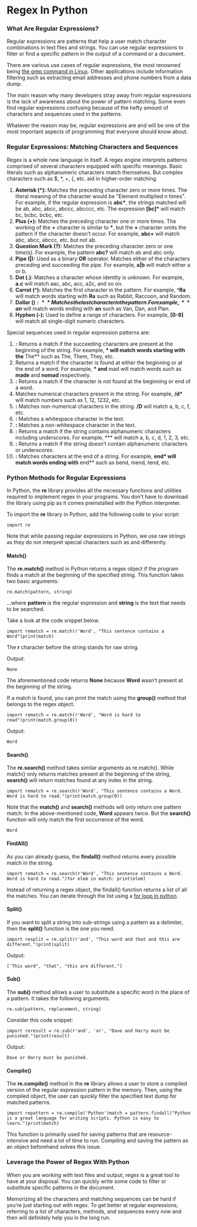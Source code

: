 Regex In Python
===============

### What Are Regular Expressions?

Regular expressions are patterns that help a user match character combinations in text files and strings. You can use regular expressions to filter or find a specific pattern in the output of a command or a document.

There are various use cases of regular expressions, the most renowned being [the grep command in Linux](https://www.makeuseof.com/grep-command-practical-examples/). Other applications include information filtering such as extracting email addresses and phone numbers from a data dump.

The main reason why many developers stray away from regular expressions is the lack of awareness about the power of pattern matching. Some even find regular expressions confusing because of the hefty amount of characters and sequences used in the patterns.

Whatever the reason may be, regular expressions are and will be one of the most important aspects of programming that everyone should know about.

### Regular Expressions: Matching Characters and Sequences

Regex is a whole new language in itself. A regex engine interprets patterns comprised of several characters equipped with specific meanings. Basic literals such as alphanumeric characters match themselves. But complex characters such as $, \*, +, {, etc. aid in higher-order matching.

1.  **Asterisk (\*):** Matches the preceding character zero or more times. The literal meaning of the character would be "Element multiplied n times”. For example, if the regular expression is **abc\***, the strings matched will be ab, abc, abcc, abccc, abcccc, etc. The expression **\[bc\]\*** will match bc, bcbc, bcbc, etc.
2.  **Plus (+):** Matches the preceding character one or more times. The working of the **+** character is similar to **\***, but the **+** character omits the pattern if the character doesn’t occur. For example, **abc+** will match abc, abcc, abccc, etc. but not ab.
3.  **Question Mark (?):** Matches the preceding character zero or one time(s). For example, the pattern **abc?** will match ab and abc only.
4.  **Pipe (|):** Used as a binary **OR** operator. Matches either of the characters preceding and succeeding the pipe. For example, **a|b** will match either a or b.
5.  **Dot (.):** Matches a character whose identity is unknown. For example, **a.c** will match aac, abc, acc, a2c, and so on.
6.  **Carrot (^):** Matches the first character in the pattern. For example, **^Ra** will match words starting with **Ra** such as Rabbit, Raccoon, and Random.
7.  **Dollar (<span class="math inline">) :  \*  \* *Matchesthelastcharacterinthepattern*.*Forexample*,  \*  \* *an*</span>** will match words ending with **an** such as Van, Dan, and Plan.
8.  **Hyphen (-):** Used to define a range of characters. For example, **\[0-9\]** will match all single-digit numeric characters.

Special sequences used in regular expression patterns are:

1.  **:** Returns a match if the succeeding characters are present at the beginning of the string. For example, **\* will match words starting with the** The\*\* such as The, Them, They, etc.
2.  Returns a match if the character is found at either the beginning or at the end of a word. For example, **\* and** mad will match words such as **made** and **nomad** respectively.
3.  **:** Returns a match if the character is not found at the beginning or end of a word.
4.  Matches numerical characters present in the string. For example, **/d\*** will match numbers such as 1, 12, 1232, etc.
5.  **:** Matches non-numerical characters in the string. **/D** will match a, b, c, f, etc.
6.  **:** Matches a whitespace character in the text.
7.  **:** Matches a non-whitespace character in the text.
8.  **:** Returns a match if the string contains alphanumeric characters including underscores. For example, \*\*\* will match a, b, c, d, 1, 2, 3, etc.
9.  **:** Returns a match if the string doesn’t contain alphanumeric characters or underscores.
10. **:** Matches characters at the end of a string. For example, **end\* will match words ending with** end\*\* such as bend, mend, tend, etc.

### Python Methods for Regular Expressions

In Python, the **re** library provides all the necessary functions and utilities required to implement regex in your programs. You don’t have to download the library using pip as it comes preinstalled with the Python interpreter.

To import the **re** library in Python, add the following code to your script:

    import re

Note that while passing regular expressions in Python, we use raw strings as they do not interpret special characters such as and differently.

#### Match()

The **re.match()** method in Python returns a regex object if the program finds a match at the beginning of the specified string. This function takes two basic arguments:

    re.match(pattern, string)

…where **pattern** is the regular expression and **string** is the text that needs to be searched.

Take a look at the code snippet below.

    import rematch = re.match(r'Word', "This sentence contains a Word")print(match)

The **r** character before the string stands for raw string.

Output:

    None

The aforementioned code returns **None** because **Word** wasn’t present at the beginning of the string.

If a match is found, you can print the match using the **group()** method that belongs to the regex object.

    import rematch = re.match(r'Word', "Word is hard to read")print(match.group(0))

Output:

    Word

#### Search()

The **re.search()** method takes similar arguments as re.match(). While match() only returns matches present at the beginning of the string, **search()** will return matches found at any index in the string.

    import rematch = re.search(r'Word', "This sentence contains a Word. Word is hard to read.")print(match.group(0))

Note that the **match()** and **search()** methods will only return one pattern match. In the above-mentioned code, **Word** appears twice. But the **search()** function will only match the first occurrence of the word.

    Word

#### FindAll()

As you can already guess, the **findall()** method returns every possible match in the string.

    import rematch = re.search(r'Word', "This sentence contains a Word. Word is hard to read.")for elem in match: print(elem)

Instead of returning a regex object, the findall() function returns a list of all the matches. You can iterate through the list using a [for loop in python](https://www.makeuseof.com/learn-for-loops-in-python/).

#### Split()

If you want to split a string into sub-strings using a pattern as a delimiter, then the **split()** function is the one you need.

    import resplit = re.split(r'and', "This word and that and this are different.")print(split)

Output:

    ['This word", "that", "this are different."]

#### Sub()

The **sub()** method allows a user to substitute a specific word in the place of a pattern. It takes the following arguments.

    re.sub(pattern, replacement, string)

Consider this code snippet:

    import reresult = re.sub(r'and', 'or', "Dave and Harry must be punished.")print(result)

Output:

    Dave or Harry must be punished.

#### Compile()

The **re.compile()** method in the **re** library allows a user to store a compiled version of the regular expression pattern in the memory. Then, using the compiled object, the user can quickly filter the specified text dump for matched patterns.

    import repattern = re.compile('Python')match = pattern.findall("Python is a great language for writing scripts. Python is easy to learn.")print(match)

This function is primarily used for saving patterns that are resource-intensive and need a lot of time to run. Compiling and saving the pattern as an object beforehand solves this issue.

### Leverage the Power of Regex With Python

When you are working with text files and output, regex is a great tool to have at your disposal. You can quickly write some code to filter or substitute specific patterns in the document.

Memorizing all the characters and matching sequences can be hard if you’re just starting out with regex. To get better at regular expressions, referring to a list of characters, methods, and sequences every now and then will definitely help you in the long run.

